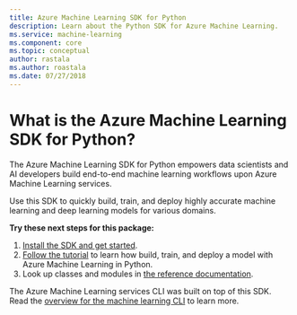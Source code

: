 ```yaml
---
title: Azure Machine Learning SDK for Python
description: Learn about the Python SDK for Azure Machine Learning. 
ms.service: machine-learning
ms.component: core
ms.topic: conceptual
author: rastala
ms.author: roastala
ms.date: 07/27/2018
---
```

# What is the Azure Machine Learning SDK for Python?

The Azure Machine Learning SDK for Python empowers data scientists and AI developers build end-to-end machine learning workflows upon Azure Machine Learning services. 

Use this SDK to quickly build, train, and deploy highly accurate machine learning and deep learning models for various domains.

**Try these next steps for this package:**
1. [Install the SDK and get started](quickstart-set-up-in-python.md).
2. [Follow the tutorial](tutorial-build-train-deploy-with-azure-machine-learning.md) to learn how build, train, and deploy a model with Azure Machine Learning in Python.
3. Look up classes and modules in [the reference documentation](https://docs.microsoft.com/python/api/overview/azure-machine-learning/).


The Azure Machine Learning services CLI was built on top of this SDK. Read the [overview for the machine learning CLI](reference-azure-machine-learning-sdk.md) to learn more.